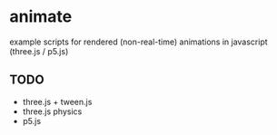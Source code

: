 # animate
example scripts for rendered (non-real-time) animations in javascript (three.js / p5.js)

## TODO
- three.js + tween.js
- three.js physics
- p5.js
